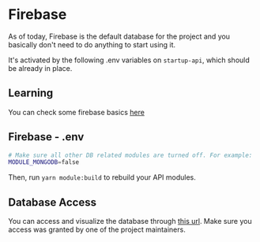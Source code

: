 # Firebase

As of today, Firebase is the default database for the project and you basically don't need to do anything to start using it.

It's activated by the following .env variables on `startup-api`, which should be already in place.

## Learning

You can check some firebase basics [here](https://www.youtube.com/watch?v=9kRgVxULbag&pp=ygUVZmlyZWJhc2UgY3Jhc2ggY291cnNl)

## Firebase - .env

```bash
# Make sure all other DB related modules are turned off. For example:
MODULE_MONGODB=false
```

Then, run `yarn module:build` to rebuild your API modules.

## Database Access

You can access and visualize the database through [this url](https://startup-engine-979a9-default-rtdb.firebaseio.com). Make sure you access was granted by one of the project maintainers.
